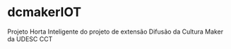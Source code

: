 # dcmakerIOT
Projeto Horta Inteligente do projeto de extensão Difusão da Cultura Maker da UDESC CCT
